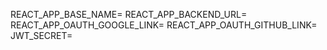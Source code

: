 REACT_APP_BASE_NAME=
REACT_APP_BACKEND_URL=
REACT_APP_OAUTH_GOOGLE_LINK=
REACT_APP_OAUTH_GITHUB_LINK=
JWT_SECRET=